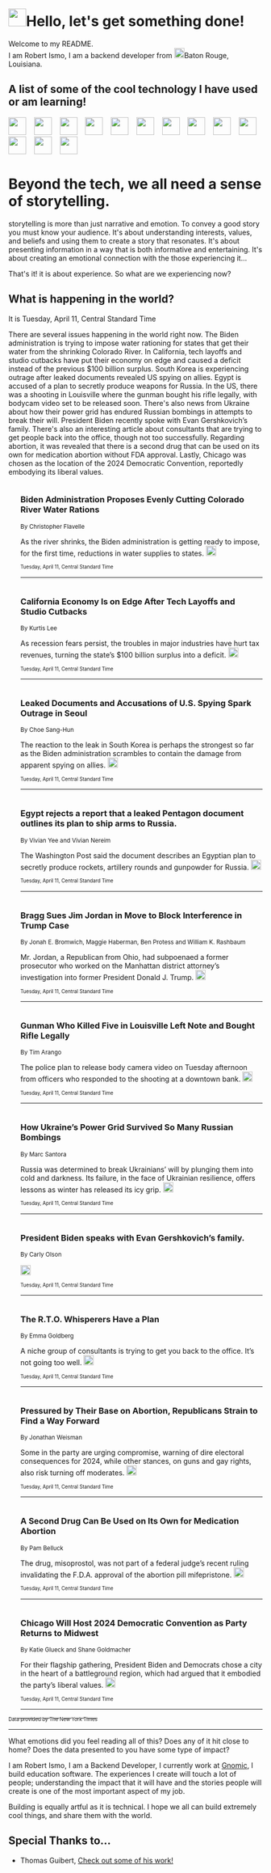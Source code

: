 <h1><img src="https://emojis.slackmojis.com/emojis/images/1643514375/3493/hot-coffee.gif?1643514375" width="35"/>Hello, let's get something done!</h1>

<p>Welcome to my README.<br/>
I am Robert Ismo, I am a backend developer from <img src="https://emojis.slackmojis.com/emojis/images/1638395689/50435/moulin_rouge.png?1638395689" width="20"/>Baton Rouge, Louisiana.</p>
<h2>A list of some of the cool technology I have used or am learning!</h2>
<p>
<img src="https://emojis.slackmojis.com/emojis/images/1643516091/21142/meow_bongotap.gif?1643516091" width="35" alt="">
<img src="https://img.shields.io/badge/Favorite%20Frontend%20Framework-SvelteKit-f83903" alt="">
<img src="https://img.shields.io/badge/Second%20Favorite-Vue-40b581" alt="">
<img src="https://img.shields.io/badge/Most%20Used%20Runtime-Nodejs-78b061" alt="">
<img src="https://emojis.slackmojis.com/emojis/images/1643517416/34482/fire.gif?1643517416" width="35" alt="">
<img src="https://img.shields.io/badge/Javascript%20But%20Better-Typescript-0078ca" alt="">
<img src="https://img.shields.io/badge/Favorite%20Language-Elixir-3e244d" alt="">
<img src="https://img.shields.io/badge/Containerize%20Everything-Docker-6ac9ef" alt="">
<img src="https://emojis.slackmojis.com/emojis/images/1643514596/5999/meow_party.gif?1643514596" width="35" alt="">
<img src="https://img.shields.io/badge/API%20Love%20Language-Graphql-de32a5" alt="">
<img src="https://img.shields.io/badge/Our%20Favorite%20Version%20Controller-Git-e94f33" alt="">
<img src="https://img.shields.io/badge/Favorite%20Database-Redis-d42d1d" alt="">
<img src="https://emojis.slackmojis.com/emojis/images/1643514559/5584/deployparrot.gif?1643514559" width="35" alt="">
<img src="https://img.shields.io/badge/Container%20Interstate-RabbitMQ-f66200" alt="">
<img src="https://img.shields.io/badge/Gotta%20Learn-Kubernetes-316adf" alt="">
<img src="https://img.shields.io/badge/Really%20Mature%20Now-WASM-654fef" alt="">
<img src="https://emojis.slackmojis.com/emojis/images/1666642497/61942/dance_vibe.gif?1666642497" width="35" alt="">
<img src="https://img.shields.io/badge/For%20My%20M1-ARM64-657d96" alt="">
<img src="https://img.shields.io/badge/Loving%20This%20So%20Much-TailwindCSS-17bcb5" alt="">
<img src="https://img.shields.io/badge/Cool%20Build%20Tool-Vite-f9cb24" alt="">
<img src="https://emojis.slackmojis.com/emojis/images/1669231376/62819/working-on-it.gif?1669231376" width="35" alt="">
<img src="https://img.shields.io/badge/Fun%20and%20Easy%20Database-MongoDB-5f8c49" alt="">
<img src="https://img.shields.io/badge/JS%20Life%20Support-NPM-c73737" alt="">
<img src="https://img.shields.io/badge/I%20Liked%20It-DynamoDB-0073b9" alt="">
<img src="https://emojis.slackmojis.com/emojis/images/1643514045/46/question.gif?1643514045" width="35" alt="">
<img src="https://img.shields.io/badge/cool-React-60d6f9" alt="">
<img src="https://img.shields.io/badge/Future%20Big%20Project-Lambda-f37e00" alt="">
<img src="https://img.shields.io/badge/NPM%20But%20Better-PNPM-f1aa07" alt="">
<img src="https://emojis.slackmojis.com/emojis/images/1643514943/9662/fbwow.gif?1643514943" width="35" alt="">
<img src="https://img.shields.io/badge/First%20Language-C-662079" alt="">
<img src="https://img.shields.io/badge/Where%20I%20Deploy%20Frontend-Vercel-000000" alt="">
<img src="https://img.shields.io/badge/Who%20Does%20not%20Want%20an%20App-Swift-f9492a" alt="">
<img src="https://emojis.slackmojis.com/emojis/images/1643514058/151/javascript.png?1643514058" width="35" alt="">
<img src="https://img.shields.io/badge/cool-Python-fbd542" alt="">
<img src="https://img.shields.io/badge/Favorite%20Something-Stripe-656cdc" alt="">
<img src="https://img.shields.io/badge/Of%20Course-HTML5-ed6327" alt="">
<img src="https://emojis.slackmojis.com/emojis/images/1660415405/60731/bomb.gif?1660415405" width="35" alt="">
<img src="https://img.shields.io/badge/hate-CSS-2964ec" alt="">
<img src="https://img.shields.io/badge/Learning-CircleCI-141215" alt="">
<img src="https://img.shields.io/badge/Learning-Rust-fbbb3b" alt="">
<img src="https://emojis.slackmojis.com/emojis/images/1660415397/60712/writing-hand.gif?1660415397" width="35" alt="">
<img src="https://img.shields.io/badge/Dev%20Browser%20of%20Choice-Firefox-cc4e26" alt="">
<img src="https://img.shields.io/badge/Recoverying%20From%20Windows-UNIX-1781e3" alt="">
<img src="https://img.shields.io/badge/LOVE-LogSeq-90c1c2" alt="">
<img src="https://emojis.slackmojis.com/emojis/images/1643514066/223/kirby.gif?1643514066" width="35" alt="">
<img src="https://img.shields.io/badge/Daily%20Driver-MacOS-e6e6e8" alt="">
<img src="https://img.shields.io/badge/Git%20Server-Github-000000" alt="">
<img src="https://img.shields.io/badge/enjoyable-EC2-f17428" alt="">
<img src="https://emojis.slackmojis.com/emojis/images/1643514239/2069/excited.gif?1643514239" width="35" alt="">
</p>
<h1>Beyond the tech, we all need a sense of storytelling.</h1>
<p>storytelling is more than just narrative and emotion. To convey a good story you must know your audience. It's about understanding interests, values, and beliefs and using them to create a story that resonates. It's about presenting information in a way that is both informative and entertaining. It's about creating an emotional connection with the those experiencing it...</p>
<p>That's it! it is about experience. So what are we experiencing now?</p>
<h2>What is happening in the world?</h2>
<p>It is Tuesday, April 11, Central Standard Time</p>
<p>
There are several issues happening in the world right now.  The Biden administration is trying to impose water rationing for states that get their water from the shrinking Colorado River. In California, tech layoffs and studio cutbacks have put their economy on edge and caused a deficit instead of the previous $100 billion surplus. South Korea is experiencing outrage after leaked documents revealed US spying on allies. Egypt is accused of a plan to secretly produce weapons for Russia. In the US, there was a shooting in Louisville where the gunman bought his rifle legally, with bodycam video set to be released soon. There&#39;s also news from Ukraine about how their power grid has endured Russian bombings in attempts to break their will. President Biden recently spoke with Evan Gershkovich’s family. There&#39;s also an interesting article about consultants that are trying to get people back into the office, though not too successfully. Regarding abortion, it was revealed that there is a second drug that can be used on its own for medication abortion without FDA approval. Lastly, Chicago was chosen as the location of the 2024 Democratic Convention, reportedly embodying its liberal values.</p>
<ol>
<img src="https://img.shields.io/badge/-climate-blue" alt="">
<h3>Biden Administration Proposes Evenly Cutting Colorado River Water Rations</h3>
<sub>By Christopher Flavelle</sub>
<p>As the river shrinks, the Biden administration is getting ready to impose, for the first time, reductions in water supplies to states.  <a href="https://nyti.ms/3msCBeM"><img src="https://developer.nytimes.com/files/poweredby_nytimes_30b.png?v=1583354208352" height="20"></a></p>
<sub><sub>Tuesday, April 11, Central Standard Time</sub></sub>
<hr/>
<img src="https://img.shields.io/badge/-business-blue" alt="">
<h3>California Economy Is on Edge After Tech Layoffs and Studio Cutbacks</h3>
<sub>By Kurtis Lee</sub>
<p>As recession fears persist, the troubles in major industries have hurt tax revenues, turning the state’s $100 billion surplus into a deficit.  <a href="https://nyti.ms/43qgdTU"><img src="https://developer.nytimes.com/files/poweredby_nytimes_30b.png?v=1583354208352" height="20"></a></p>
<sub><sub>Tuesday, April 11, Central Standard Time</sub></sub>
<hr/>
<img src="https://img.shields.io/badge/-world-blue" alt="">
<h3>Leaked Documents and Accusations of U.S. Spying Spark Outrage in Seoul</h3>
<sub>By Choe Sang-Hun</sub>
<p>The reaction to the leak in South Korea is perhaps the strongest so far as the Biden administration scrambles to contain the damage from apparent spying on allies.  <a href="https://nyti.ms/3UsNqdF"><img src="https://developer.nytimes.com/files/poweredby_nytimes_30b.png?v=1583354208352" height="20"></a></p>
<sub><sub>Tuesday, April 11, Central Standard Time</sub></sub>
<hr/>
<img src="https://img.shields.io/badge/-world-blue" alt="">
<h3>Egypt rejects a report that a leaked Pentagon document outlines its plan to ship arms to Russia.</h3>
<sub>By Vivian Yee and Vivian Nereim</sub>
<p>The Washington Post said the document describes an Egyptian plan to secretly produce rockets, artillery rounds and gunpowder for Russia.  <a href="https://nyti.ms/405qm5z"><img src="https://developer.nytimes.com/files/poweredby_nytimes_30b.png?v=1583354208352" height="20"></a></p>
<sub><sub>Tuesday, April 11, Central Standard Time</sub></sub>
<hr/>
<img src="https://img.shields.io/badge/-nyregion-blue" alt="">
<h3>Bragg Sues Jim Jordan in Move to Block Interference in Trump Case</h3>
<sub>By Jonah E. Bromwich, Maggie Haberman, Ben Protess and William K. Rashbaum</sub>
<p>Mr. Jordan, a Republican from Ohio, had subpoenaed a former prosecutor who worked on the Manhattan district attorney’s investigation into former President Donald J. Trump.  <a href="https://nyti.ms/40XAzSV"><img src="https://developer.nytimes.com/files/poweredby_nytimes_30b.png?v=1583354208352" height="20"></a></p>
<sub><sub>Tuesday, April 11, Central Standard Time</sub></sub>
<hr/>
<img src="https://img.shields.io/badge/-us-blue" alt="">
<h3>Gunman Who Killed Five in Louisville Left Note and Bought Rifle Legally</h3>
<sub>By Tim Arango</sub>
<p>The police plan to release body camera video on Tuesday afternoon from officers who responded to the shooting at a downtown bank.  <a href="https://nyti.ms/3o0Pqxs"><img src="https://developer.nytimes.com/files/poweredby_nytimes_30b.png?v=1583354208352" height="20"></a></p>
<sub><sub>Tuesday, April 11, Central Standard Time</sub></sub>
<hr/>
<img src="https://img.shields.io/badge/-world-blue" alt="">
<h3>How Ukraine’s Power Grid Survived So Many Russian Bombings</h3>
<sub>By Marc Santora</sub>
<p>Russia was determined to break Ukrainians’ will by plunging them into cold and darkness. Its failure, in the face of Ukrainian resilience, offers lessons as winter has released its icy grip.  <a href="https://nyti.ms/3mji6Bt"><img src="https://developer.nytimes.com/files/poweredby_nytimes_30b.png?v=1583354208352" height="20"></a></p>
<sub><sub>Tuesday, April 11, Central Standard Time</sub></sub>
<hr/>
<img src="https://img.shields.io/badge/-world-blue" alt="">
<h3>President Biden speaks with Evan Gershkovich’s family.</h3>
<sub>By Carly Olson</sub>
<p>  <a href="https://nyti.ms/40fYg89"><img src="https://developer.nytimes.com/files/poweredby_nytimes_30b.png?v=1583354208352" height="20"></a></p>
<sub><sub>Tuesday, April 11, Central Standard Time</sub></sub>
<hr/>
<img src="https://img.shields.io/badge/-magazine-blue" alt="">
<h3>The R.T.O. Whisperers Have a Plan</h3>
<sub>By Emma Goldberg</sub>
<p>A niche group of consultants is trying to get you back to the office. It’s not going too well.  <a href="https://nyti.ms/3mk8Ixs"><img src="https://developer.nytimes.com/files/poweredby_nytimes_30b.png?v=1583354208352" height="20"></a></p>
<sub><sub>Tuesday, April 11, Central Standard Time</sub></sub>
<hr/>
<img src="https://img.shields.io/badge/-us-blue" alt="">
<h3>Pressured by Their Base on Abortion, Republicans Strain to Find a Way Forward</h3>
<sub>By Jonathan Weisman</sub>
<p>Some in the party are urging compromise, warning of dire electoral consequences for 2024, while other stances, on guns and gay rights, also risk turning off moderates.  <a href="https://nyti.ms/3MABkxa"><img src="https://developer.nytimes.com/files/poweredby_nytimes_30b.png?v=1583354208352" height="20"></a></p>
<sub><sub>Tuesday, April 11, Central Standard Time</sub></sub>
<hr/>
<img src="https://img.shields.io/badge/-health-blue" alt="">
<h3>A Second Drug Can Be Used on Its Own for Medication Abortion</h3>
<sub>By Pam Belluck</sub>
<p>The drug, misoprostol, was not part of a federal judge’s recent ruling invalidating the F.D.A. approval of the abortion pill mifepristone.  <a href="https://nyti.ms/3MvO0VN"><img src="https://developer.nytimes.com/files/poweredby_nytimes_30b.png?v=1583354208352" height="20"></a></p>
<sub><sub>Tuesday, April 11, Central Standard Time</sub></sub>
<hr/>
<img src="https://img.shields.io/badge/-us-blue" alt="">
<h3>Chicago Will Host 2024 Democratic Convention as Party Returns to Midwest</h3>
<sub>By Katie Glueck and Shane Goldmacher</sub>
<p>For their flagship gathering, President Biden and Democrats chose a city in the heart of a battleground region, which had argued that it embodied the party’s liberal values.  <a href="https://nyti.ms/3zNgnHt"><img src="https://developer.nytimes.com/files/poweredby_nytimes_30b.png?v=1583354208352" height="20"></a></p>
<sub><sub>Tuesday, April 11, Central Standard Time</sub></sub>
<hr/>
</ol>
<a href="https://developer.nytimes.com"><sub><sub>Data provided by The New York Times</sub></sub></a>
<hr/>
<p>What emotions did you feel reading all of this? Does any of it hit close to home? Does the data presented to you have some type of impact?</p>
<p>I am Robert Ismo, I am a Backend Developer, I currently work at <a href="https://gnomic.education/">Gnomic</a>, I build education software. The experiences I create will touch a lot of people; understanding the impact that it will have and the stories people will create is one of the most important aspect of my job.</p>
<p>Building is equally artful as it is technical. I hope we all can build extremely cool things, and share them with the world.</p>
<h2>Special Thanks to...</h2>
<ul>
<li>Thomas Guibert, <a href="https://github.com/thmsgbrt/thmsgbrt">Check out some of his work!</a></li>
</ul>